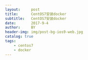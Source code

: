 ```yaml
---
layout:     post
title:      CentOS7安装docker
subtitle:   CentOS7安装docker
date:       2017-9-4
author:     BY
header-img: img/post-bg-ios9-web.jpg
catalog: true
tags:
    - centos7
    - docker
---
```


